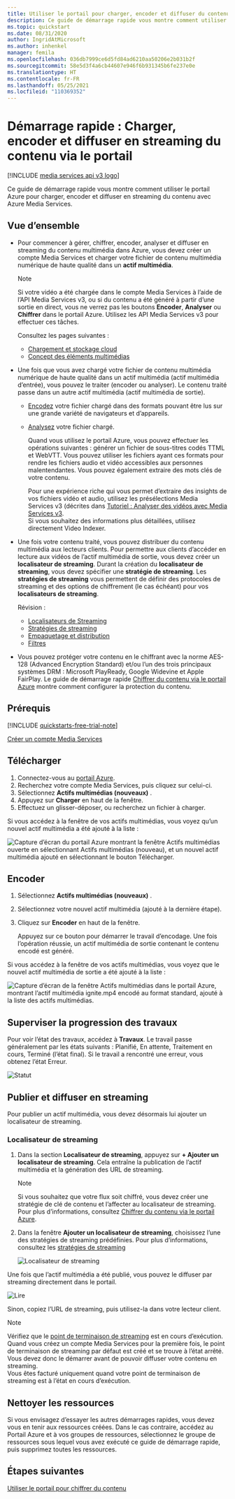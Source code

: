 ```yaml
---
title: Utiliser le portail pour charger, encoder et diffuser du contenu
description: Ce guide de démarrage rapide vous montre comment utiliser le portail pour charger, encoder et diffuser en streaming du contenu avec Azure Media Services.
ms.topic: quickstart
ms.date: 08/31/2020
author: IngridAtMicrosoft
ms.author: inhenkel
manager: femila
ms.openlocfilehash: 036db7999ce6d5fd84ad6210aa50206e2b031b2f
ms.sourcegitcommit: 58e5d3f4a6cb44607e946f6b931345b6fe237e0e
ms.translationtype: HT
ms.contentlocale: fr-FR
ms.lasthandoff: 05/25/2021
ms.locfileid: "110369352"
---
```

# <a name="quickstart-upload-encode-and-stream-content-with-portal"></a>Démarrage rapide : Charger, encoder et diffuser en streaming du contenu via le portail

[!INCLUDE [media services api v3 logo](./includes/v3-hr.md)]

Ce guide de démarrage rapide vous montre comment utiliser le portail Azure pour charger, encoder et diffuser en streaming du contenu avec Azure Media Services.
  
## <a name="overview"></a>Vue d’ensemble

* Pour commencer à gérer, chiffrer, encoder, analyser et diffuser en streaming du contenu multimédia dans Azure, vous devez créer un compte Media Services et charger votre fichier de contenu multimédia numérique de haute qualité dans un **actif multimédia**. 
    
    > [!NOTE]
    > Si votre vidéo a été chargée dans le compte Media Services à l’aide de l’API Media Services v3, ou si du contenu a été généré à partir d’une sortie en direct, vous ne verrez pas les boutons **Encoder**, **Analyser** ou **Chiffrer** dans le portail Azure. Utilisez les API Media Services v3 pour effectuer ces tâches.

    Consultez les pages suivantes : 

  * [Chargement et stockage cloud](storage-account-concept.md)
  * [Concept des éléments multimédias](assets-concept.md)
* Une fois que vous avez chargé votre fichier de contenu multimédia numérique de haute qualité dans un actif multimédia (actif multimédia d’entrée), vous pouvez le traiter (encoder ou analyser). Le contenu traité passe dans un autre actif multimédia (actif multimédia de sortie). 
    * [Encodez](encode-concept.md) votre fichier chargé dans des formats pouvant être lus sur une grande variété de navigateurs et d’appareils.
    * [Analysez](analyze-video-audio-files-concept.md) votre fichier chargé. 

        Quand vous utilisez le portail Azure, vous pouvez effectuer les opérations suivantes : générer un fichier de sous-titres codés TTML et WebVTT. Vous pouvez utiliser les fichiers ayant ces formats pour rendre les fichiers audio et vidéo accessibles aux personnes malentendantes. Vous pouvez également extraire des mots clés de votre contenu.

        Pour une expérience riche qui vous permet d’extraire des insights de vos fichiers vidéo et audio, utilisez les présélections Media Services v3 (décrites dans [Tutoriel : Analyser des vidéos avec Media Services v3](analyze-videos-tutorial.md). <br/>Si vous souhaitez des informations plus détaillées, utilisez directement Video Indexer.    
* Une fois votre contenu traité, vous pouvez distribuer du contenu multimédia aux lecteurs clients. Pour permettre aux clients d’accéder en lecture aux vidéos de l’actif multimédia de sortie, vous devez créer un **localisateur de streaming**. Durant la création du **localisateur de streaming**, vous devez spécifier une **stratégie de streaming**. Les **stratégies de streaming** vous permettent de définir des protocoles de streaming et des options de chiffrement (le cas échéant) pour vos **localisateurs de streaming**.
    
    Révision :

    * [Localisateurs de Streaming](stream-streaming-locators-concept.md)
    * [Stratégies de streaming](stream-streaming-policy-concept.md)
    * [Empaquetage et distribution](encode-dynamic-packaging-concept.md)
    * [Filtres](filters-concept.md)
* Vous pouvez protéger votre contenu en le chiffrant avec la norme AES-128 (Advanced Encryption Standard) et/ou l’un des trois principaux systèmes DRM : Microsoft PlayReady, Google Widevine et Apple FairPlay. Le guide de démarrage rapide [Chiffrer du contenu via le portail Azure](drm-encrypt-content-how-to.md) montre comment configurer la protection du contenu.
        
## <a name="prerequisites"></a>Prérequis

[!INCLUDE [quickstarts-free-trial-note](../../../includes/quickstarts-free-trial-note.md)]

[Créer un compte Media Services](account-create-how-to.md)

## <a name="upload"></a>Télécharger

1. Connectez-vous au [portail Azure](https://portal.azure.com/).
1. Recherchez votre compte Media Services, puis cliquez sur celui-ci.
1. Sélectionnez **Actifs multimédias (nouveaux)** .
1. Appuyez sur **Charger** en haut de la fenêtre. 
1. Effectuez un glisser-déposer, ou recherchez un fichier à charger.

Si vous accédez à la fenêtre de vos actifs multimédias, vous voyez qu’un nouvel actif multimédia a été ajouté à la liste :

![Capture d’écran du portail Azure montrant la fenêtre Actifs multimédias ouverte en sélectionnant Actifs multimédias (nouveau), et un nouvel actif multimédia ajouté en sélectionnant le bouton Télécharger.](./media/asset-create-asset-upload-portal-quickstart/upload.png)

## <a name="encode"></a>Encoder

1. Sélectionnez **Actifs multimédias (nouveaux)** .
1. Sélectionnez votre nouvel actif multimédia (ajouté à la dernière étape).
1. Cliquez sur **Encoder** en haut de la fenêtre.

    Appuyez sur ce bouton pour démarrer le travail d’encodage. Une fois l’opération réussie, un actif multimédia de sortie contenant le contenu encodé est généré.

Si vous accédez à la fenêtre de vos actifs multimédias, vous voyez que le nouvel actif multimédia de sortie a été ajouté à la liste :

![Capture d’écran de la fenêtre Actifs multimédias dans le portail Azure, montrant l’actif multimédia ignite.mp4 encodé au format standard, ajouté à la liste des actifs multimédias.](./media/asset-create-asset-upload-portal-quickstart/encode.png)

## <a name="monitor-the-job-progress"></a>Superviser la progression des travaux

Pour voir l’état des travaux, accédez à **Travaux**. Le travail passe généralement par les états suivants : Planifié, En attente, Traitement en cours, Terminé (l’état final). Si le travail a rencontré une erreur, vous obtenez l’état Erreur.

![Statut](./media/asset-create-asset-upload-portal-quickstart/job-status.png)

## <a name="publish-and-stream"></a>Publier et diffuser en streaming

Pour publier un actif multimédia, vous devez désormais lui ajouter un localisateur de streaming.

### <a name="streaming-locator"></a>Localisateur de streaming 

1. Dans la section **Localisateur de streaming**, appuyez sur **+ Ajouter un localisateur de streaming**.
    Cela entraîne la publication de l’actif multimédia et la génération des URL de streaming.

    > [!NOTE]
    > Si vous souhaitez que votre flux soit chiffré, vous devez créer une stratégie de clé de contenu et l’affecter au localisateur de streaming. Pour plus d’informations, consultez [Chiffrer du contenu via le portail Azure](drm-encrypt-content-how-to.md).
1. Dans la fenêtre **Ajouter un localisateur de streaming**, choisissez l’une des stratégies de streaming prédéfinies. Pour plus d’informations, consultez les [stratégies de streaming](stream-streaming-policy-concept.md)

    ![Localisateur de streaming](./media/asset-create-asset-upload-portal-quickstart/streaming-locator.png)

Une fois que l’actif multimédia a été publié, vous pouvez le diffuser par streaming directement dans le portail. 

![Lire](./media/asset-create-asset-upload-portal-quickstart/publish.png)

Sinon, copiez l’URL de streaming, puis utilisez-la dans votre lecteur client.

> [!NOTE]
> Vérifiez que le [point de terminaison de streaming](stream-streaming-endpoint-concept.md) est en cours d’exécution. Quand vous créez un compte Media Services pour la première fois, le point de terminaison de streaming par défaut est créé et se trouve à l’état arrêté. Vous devez donc le démarrer avant de pouvoir diffuser votre contenu en streaming.<br/>Vous êtes facturé uniquement quand votre point de terminaison de streaming est à l’état en cours d’exécution.

## <a name="cleanup-resources"></a>Nettoyer les ressources

Si vous envisagez d’essayer les autres démarrages rapides, vous devez vous en tenir aux ressources créées. Dans le cas contraire, accédez au Portail Azure et à vos groupes de ressources, sélectionnez le groupe de ressources sous lequel vous avez exécuté ce guide de démarrage rapide, puis supprimez toutes les ressources.

## <a name="next-steps"></a>Étapes suivantes

[Utiliser le portail pour chiffrer du contenu](drm-encrypt-content-how-to.md)
